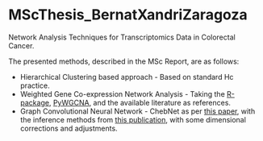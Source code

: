# MScThesis_BernatXandriZaragoza
Network Analysis Techniques for Transcriptomics Data in Colorectal Cancer.

The presented methods, described in the MSc Report, are as follows:
 - Hierarchical Clustering based approach - Based on standard Hc practice.
 - Weighted Gene Co-expression Network Analysis - Taking the [R-package](https://github.com/cran/WGCNA), [PyWGCNA](https://academic.oup.com/bioinformatics/article/39/7/btad415/7218311), and the available literature as references.
 - Graph Convolutional Neural Network - ChebNet as per [this paper](https://arxiv.org/abs/1606.09375), with the inference methods from [this publication](https://pubmed.ncbi.nlm.nih.gov/33437754/), with some dimensional corrections and adjustments.
